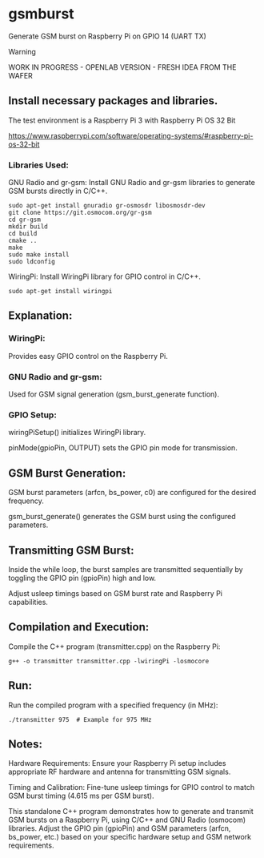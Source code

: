 # gsmburst

Generate GSM burst on Raspberry Pi on GPIO 14 (UART TX)

> [!WARNING]
> WORK IN PROGRESS - OPENLAB VERSION - FRESH IDEA FROM THE WAFER

## Install necessary packages and libraries. 

The test environment is a Raspberry Pi 3 with Raspberry Pi OS 32 Bit

https://www.raspberrypi.com/software/operating-systems/#raspberry-pi-os-32-bit

### Libraries Used:

GNU Radio and gr-gsm: Install GNU Radio and gr-gsm libraries to generate GSM bursts directly in C/C++.

```
sudo apt-get install gnuradio gr-osmosdr libosmosdr-dev
git clone https://git.osmocom.org/gr-gsm
cd gr-gsm
mkdir build
cd build
cmake ..
make
sudo make install
sudo ldconfig
```

WiringPi: Install WiringPi library for GPIO control in C/C++.

```
sudo apt-get install wiringpi
```

## Explanation:

### WiringPi: 
Provides easy GPIO control on the Raspberry Pi.

### GNU Radio and gr-gsm: 
Used for GSM signal generation (gsm_burst_generate function).

### GPIO Setup:
wiringPiSetup() initializes WiringPi library.

pinMode(gpioPin, OUTPUT) sets the GPIO pin mode for transmission.


## GSM Burst Generation:


GSM burst parameters (arfcn, bs_power, c0) are configured for the desired frequency.

gsm_burst_generate() generates the GSM burst using the configured parameters.


## Transmitting GSM Burst:

Inside the while loop, the burst samples are transmitted sequentially by toggling the GPIO pin (gpioPin) high and low.

Adjust usleep timings based on GSM burst rate and Raspberry Pi capabilities.


## Compilation and Execution:

Compile the C++ program (transmitter.cpp) on the Raspberry Pi:

```
g++ -o transmitter transmitter.cpp -lwiringPi -losmocore
```

## Run:

Run the compiled program with a specified frequency (in MHz):

```
./transmitter 975  # Example for 975 MHz
```

## Notes:

Hardware Requirements: Ensure your Raspberry Pi setup includes appropriate RF hardware and antenna for transmitting GSM signals.

Timing and Calibration: Fine-tune usleep timings for GPIO control to match GSM burst timing (4.615 ms per GSM burst).

This standalone C++ program demonstrates how to generate and transmit GSM bursts on a Raspberry Pi, using C/C++ and GNU Radio (osmocom) libraries. Adjust the GPIO pin (gpioPin) and GSM parameters (arfcn, bs_power, etc.) based on your specific hardware setup and GSM network requirements.
